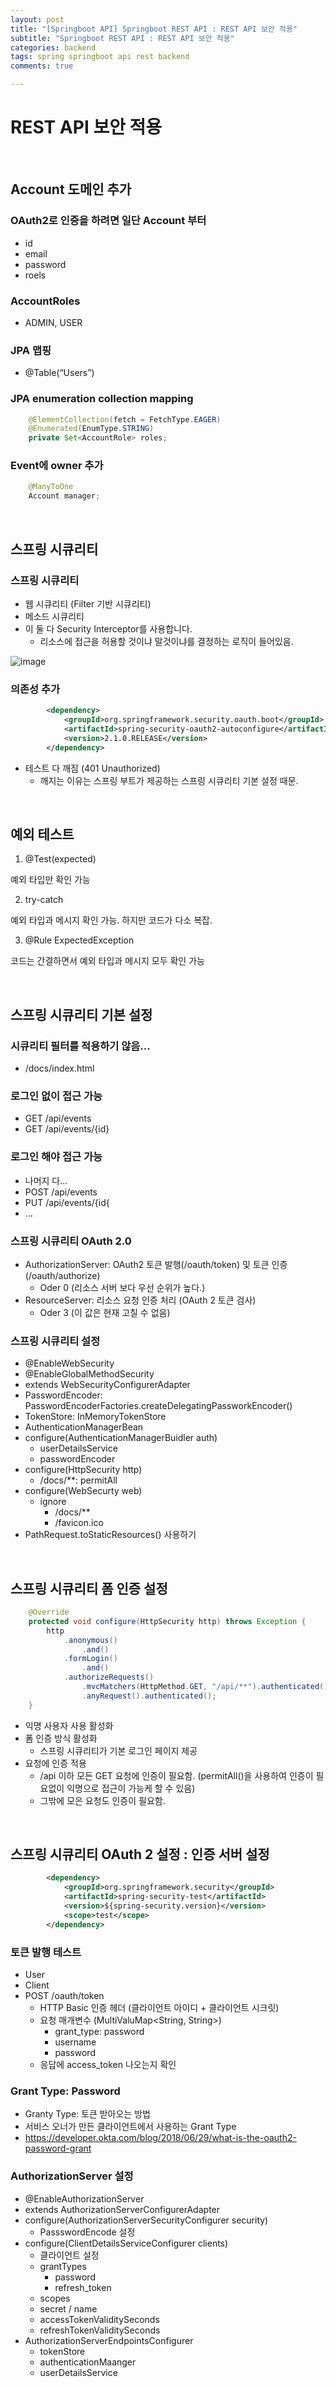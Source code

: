 ```yaml
---
layout: post
title: "[Springboot API] Springboot REST API : REST API 보안 적용"
subtitle: "Springboot REST API : REST API 보안 적용"
categories: backend
tags: spring springboot api rest backend
comments: true

---
```




# REST API 보안 적용

<br/>

## Account 도메인 추가

### OAuth2로 인증을 하려면 일단 Account 부터
- id
- email
- password
- roels

### AccountRoles
- ADMIN, USER

### JPA 맵핑
- @Table(“Users”)

### JPA enumeration collection mapping

```java
    @ElementCollection(fetch = FetchType.EAGER)
    @Enumerated(EnumType.STRING)
    private Set<AccountRole> roles;
```

### Event에 owner 추가

```java
    @ManyToOne
    Account manager;
```

<br/>

## 스프링 시큐리티

### 스프링 시큐리티
- 웹 시큐리티 (Filter 기반 시큐리티)
- 메소드 시큐리티 
- 이 둘 다 Security Interceptor를 사용합니다.
  - 리소스에 접근을 허용할 것이냐 말것이냐를 결정하는 로직이 들어있음.

![image](https://user-images.githubusercontent.com/42582516/93766241-19958000-fc51-11ea-82da-7b4f7b41a230.png)


### 의존성 추가
```xml
        <dependency>
            <groupId>org.springframework.security.oauth.boot</groupId>
            <artifactId>spring-security-oauth2-autoconfigure</artifactId>
            <version>2.1.0.RELEASE</version>
        </dependency>
```
- 테스트 다 깨짐 (401 Unauthorized)
  - 깨지는 이유는 스프링 부트가 제공하는 스프링 시큐리티 기본 설정 때문.


<br/>

## 예외 테스트

1. @Test(expected)

예외 타입만 확인 가능

2. try-catch

예외 타입과 메시지 확인 가능.
하지만 코드가 다소 복잡.

3. @Rule ExpectedException

코드는 간결하면서 예외 타입과 메시지 모두 확인 가능


<br/>

## 스프링 시큐리티 기본 설정

### 시큐리티 필터를 적용하기 않음...
- /docs/index.html

### 로그인 없이 접근 가능
- GET /api/events
- GET /api/events/{id}

### 로그인 해야 접근 가능
- 나머지 다...
- POST /api/events
- PUT /api/events/{id{
- ...

### 스프링 시큐리티 OAuth 2.0
- AuthorizationServer: OAuth2 토큰 발행(/oauth/token) 및 토큰 인증(/oauth/authorize)
  - Oder 0 (리소스 서버 보다 우선 순위가 높다.)
- ResourceServer: 리소스 요청 인증 처리 (OAuth 2 토큰 검사)
  - Oder 3 (이 값은 현재 고칠 수 없음)

### 스프링 시큐리티 설정
- @EnableWebSecurity
- @EnableGlobalMethodSecurity
- extends WebSecurityConfigurerAdapter
- PasswordEncoder: PasswordEncoderFactories.createDelegatingPassworkEncoder()
- TokenStore: InMemoryTokenStore
- AuthenticationManagerBean
- configure(AuthenticationManagerBuidler auth)
  - userDetailsService
  - passwordEncoder
- configure(HttpSecurity http)
  - /docs/**: permitAll
- configure(WebSecurty web)
  - ignore
    - /docs/**
    - /favicon.ico
- PathRequest.toStaticResources() 사용하기

<br/>

## 스프링 시큐리티 폼 인증 설정

```java
    @Override
    protected void configure(HttpSecurity http) throws Exception {
        http
            .anonymous()
                .and()
            .formLogin()
                .and()
            .authorizeRequests()
                .mvcMatchers(HttpMethod.GET, "/api/**").authenticated()
                .anyRequest().authenticated();
    }

```

- 익명 사용자 사용 활성화
- 폼 인증 방식 활성화
  - 스프링 시큐리티가 기본 로그인 페이지 제공
- 요청에 인증 적용
  - /api 이하 모든 GET 요청에 인증이 필요함. (permitAll()을 사용하여 인증이 필요없이 익명으로 접근이 가능케 할 수 있음)
  - 그밖에 모은 요청도 인증이 필요함.

<br/>

## 스프링 시큐리티 OAuth 2 설정 : 인증 서버 설정

```xml
        <dependency>
            <groupId>org.springframework.security</groupId>
            <artifactId>spring-security-test</artifactId>
            <version>${spring-security.version}</version>
            <scope>test</scope>
        </dependency>
```

### 토큰 발행 테스트
- User
- Client
- POST /oauth/token
  - HTTP Basic 인증 헤더 (클라이언트 아이디 + 클라이언트 시크릿)
  - 요청 매개변수 (MultiValuMap<String, String>)
    - grant_type: password
    - username
    - password
  - 응답에 access_token 나오는지 확인

### Grant Type: Password
- Granty Type: 토큰 받아오는 방법
- 서비스 오너가 만든 클라이언트에서 사용하는 Grant Type
- https://developer.okta.com/blog/2018/06/29/what-is-the-oauth2-password-grant

### AuthorizationServer 설정
- @EnableAuthorizationServer
- extends AuthorizationServerConfigurerAdapter
- configure(AuthorizationServerSecurityConfigurer security)
  - PassswordEncode 설정
- configure(ClientDetailsServiceConfigurer clients)
  - 클라이언트 설정
  - grantTypes
    - password
    - refresh_token
  - scopes
  - secret / name
  - accessTokenValiditySeconds
  - refreshTokenValiditySeconds
- AuthorizationServerEndpointsConfigurer
  - tokenStore
  - authenticationMaanger
  - userDetailsService
